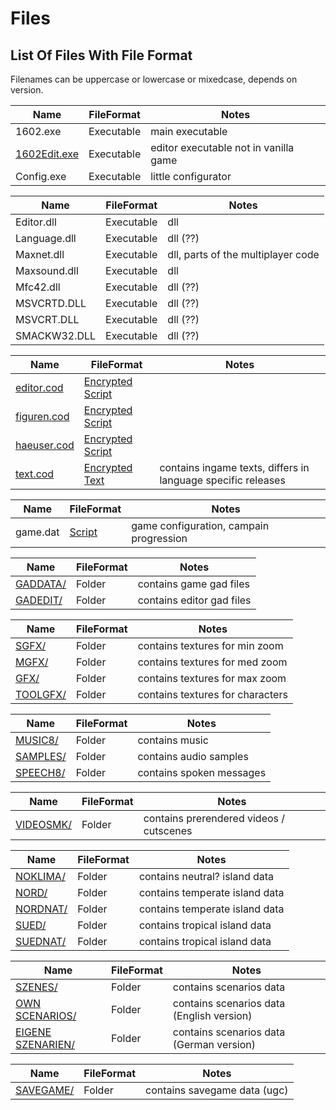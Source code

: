 # Files #

## List Of Files With File Format ##
Filenames can be uppercase or lowercase or mixedcase, depends on version.

| Name								  | FileFormat       | Notes |
|-------------------------------------|------------------|-------|
| 1602.exe							  | Executable       | main executable |
| [1602Edit.exe](./1602edit.exe.md)	  | Executable       | editor executable not in vanilla game |
| Config.exe						  | Executable       | little configurator |

| Name								  | FileFormat       | Notes |
|-------------------------------------|------------------|-------|
| Editor.dll						  | Executable       | dll |
| Language.dll						  | Executable       | dll (??) |
| Maxnet.dll						  | Executable       | dll, parts of the multiplayer code|
| Maxsound.dll						  | Executable       | dll |
| Mfc42.dll							  | Executable       | dll (??) |
| MSVCRTD.DLL						  | Executable       | dll (??) |
| MSVCRT.DLL						  | Executable       | dll (??) |
| SMACKW32.DLL						  | Executable       | dll (??) |

| Name								  | FileFormat       | Notes |
|-------------------------------------|------------------|-------|
| [editor.cod](./editor.cod.md)		  | [Encrypted](../file_formats/encryption.md) [Script](../file_formats/script.md) |  |
| [figuren.cod](./figuren.cod.md)	  | [Encrypted](../file_formats/encryption.md) [Script](../file_formats/script.md) |  |
| [haeuser.cod](./haeuser.cod.md)	  | [Encrypted](../file_formats/encryption.md) [Script](../file_formats/script.md) |  |
| [text.cod](./text.cod.md)			  | [Encrypted](../file_formats/encryption.md) [Text](../file_formats/text.md)   | contains ingame texts, differs in language specific releases |

| Name								  | FileFormat       | Notes |
|-------------------------------------|------------------|-------|
| game.dat							  | [Script](../file_formats/script.md) | game configuration, campain progression |

| Name								  | FileFormat       | Notes |
|-------------------------------------|------------------|-------|
| [GADDATA/](./gaddata/index.md)      | Folder           | contains game gad files |
| [GADEDIT/](./gadedit/index.md)      | Folder           | contains editor gad files |

| Name								  | FileFormat       | Notes |
|-------------------------------------|------------------|-------|
| [SGFX/](./sgfx/index.md)			  | Folder           | contains textures for min zoom |
| [MGFX/](./mgfx/index.md)			  | Folder           | contains textures for med zoom |
| [GFX/](./gfx/index.md)		   	  | Folder           | contains textures for max zoom |
| [TOOLGFX/](./toolgfx/index.md)      | Folder           | contains textures for characters |

| Name								  | FileFormat       | Notes |
|-------------------------------------|------------------|-------|
| [MUSIC8/](./music8/index.md)		  | Folder           | contains music |
| [SAMPLES/](./samples/index.md) 	  | Folder           | contains audio samples |
| [SPEECH8/](./speech8/index.md)  	  | Folder           | contains spoken messages |

| Name								  | FileFormat       | Notes |
|-------------------------------------|------------------|-------|
| [VIDEOSMK/](./videosmk/index.md)	  | Folder           | contains prerendered videos / cutscenes |

| Name								  | FileFormat       | Notes |
|-------------------------------------|------------------|-------|
| [NOKLIMA/](./noklima/index.md)  	  | Folder           | contains neutral? island data |
| [NORD/](./nord/index.md)        	  | Folder           | contains temperate island data |
| [NORDNAT/](./nordnat/index.md)  	  | Folder           | contains temperate island data |
| [SUED/](./sued/index.md)	          | Folder           | contains tropical island data |
| [SUEDNAT/](./suednat/index.md)      | Folder           | contains tropical island data |

| Name								  | FileFormat       | Notes |
|-------------------------------------|------------------|-------|
| [SZENES/](./szenes/index.md)	      | Folder           | contains scenarios data |
| [OWN SCENARIOS/](./own_scenarios/index.md) | Folder    | contains scenarios data (English version) |
| [EIGENE SZENARIEN/](./own_scenarios/index.md) | Folder | contains scenarios data (German version) |

| Name								  | FileFormat       | Notes |
|-------------------------------------|------------------|-------|
| [SAVEGAME/](./savegame/index.md)    | Folder           | contains savegame data (ugc) |

